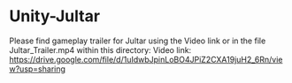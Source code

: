 # Unity-Jultar
Please find gameplay trailer for Jultar using the Video link or in the file Jultar_Trailer.mp4 within this directory:
Video link: https://drive.google.com/file/d/1uIdwbJpinLoBO4JPiZ2CXA19juH2_6Rn/view?usp=sharing

